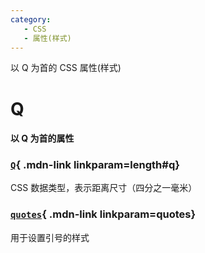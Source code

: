```yaml
---
category:
   - CSS
   - 属性(样式) 
---
```


以 Q 为首的 CSS 属性(样式) 

<!-- more -->




# Q

#### 以 Q 为首的属性


<Mcard>

### [`Q`][zh-link]{ .mdn-link linkparam=length#q}
CSS 数据类型，表示距离尺寸（四分之一毫米）
</Mcard>

<Mcard>

### [`quotes`][zh-link]{ .mdn-link linkparam=quotes}
用于设置引号的样式
</Mcard>

[zh-link]:https://developer.mozilla.org/zh-CN/docs/Web/CSS/
[en-link]:https://developer.mozilla.org/en-US/docs/Web/CSS/